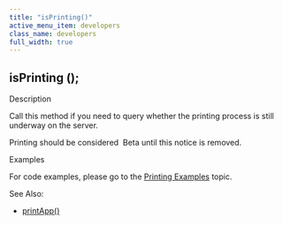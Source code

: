 ```yaml
---
title: "isPrinting()"
active_menu_item: developers
class_name: developers
full_width: true
---
```



## isPrinting ();

Description

Call this method if you need to query whether the printing process is still underway on the server.

Printing should be considered  Beta until this notice is removed.

Examples

For code examples, please go to the [Printing Examples](../../../product-guide/advanced-features/printing/printing-examples) topic.

See Also:

 - [printApp()](printapp)

